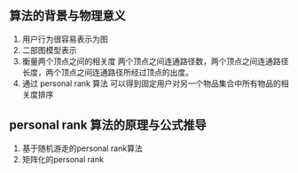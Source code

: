 ## 算法的背景与物理意义
1. 用户行为很容易表示为图
2. 二部图模型表示
3. 衡量两个顶点之间的相关度 两个顶点之间连通路径数，两个顶点之间连通路径长度，两个顶点之间连通路径所经过顶点的出度。 
4. 通过 personal rank 算法 可以得到固定用户对另一个物品集合中所有物品的相关度排序
## personal rank 算法的原理与公式推导
1. 基于随机游走的personal rank算法
2. 矩阵化的personal rank
